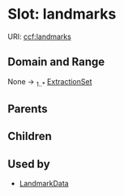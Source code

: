 
# Slot: landmarks




URI: [ccf:landmarks](http://purl.org/ccf/landmarks)


## Domain and Range

None &#8594;  <sub>1..\*</sub> [ExtractionSet](ExtractionSet.md)

## Parents


## Children


## Used by

 * [LandmarkData](LandmarkData.md)
